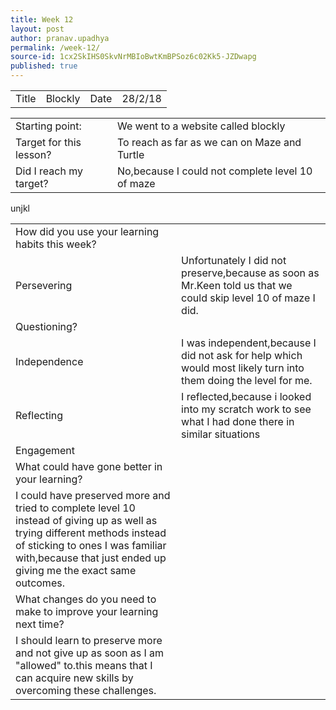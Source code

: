 ```yaml
---
title: Week 12
layout: post
author: pranav.upadhya
permalink: /week-12/
source-id: 1cx2SkIHS0SkvNrMBIoBwtKmBPSoz6c02Kk5-JZDwapg
published: true
---
```

<table>
  <tr>
    <td>Title</td>
    <td>Blockly </td>
    <td>Date</td>
    <td>28/2/18</td>
  </tr>
</table>


<table>
  <tr>
    <td>Starting point:</td>
    <td>We went to a website called blockly</td>
  </tr>
  <tr>
    <td>Target for this lesson?</td>
    <td>To reach as far as we can on Maze and Turtle</td>
  </tr>
  <tr>
    <td>Did I reach my target? </td>
    <td>No,because I could not complete level 10 of maze </td>
  </tr>
</table>


unjkl

<table>
  <tr>
    <td>How did you use your learning habits this week?</td>
    <td></td>
  </tr>
  <tr>
    <td>Persevering</td>
    <td>Unfortunately I did not preserve,because as soon as Mr.Keen told us that we could skip level 10 of maze I did. </td>
  </tr>
  <tr>
    <td>Questioning?</td>
    <td></td>
  </tr>
  <tr>
    <td>Independence</td>
    <td>I was independent,because I did not ask for help which would most likely turn into them doing the level for me.</td>
  </tr>
  <tr>
    <td>Reflecting</td>
    <td>I reflected,because i looked into my scratch work to see what I had done there in similar situations</td>
  </tr>
  <tr>
    <td>Engagement</td>
    <td></td>
  </tr>
  <tr>
    <td>What could have gone better in your learning?</td>
    <td></td>
  </tr>
  <tr>
    <td>I could have preserved more and tried to complete level 10 instead of giving up as well as trying different methods instead of sticking to ones I was familiar with,because that just ended up giving me the exact same outcomes.</td>
    <td></td>
  </tr>
  <tr>
    <td>What changes do you need to make to improve your learning next time?</td>
    <td></td>
  </tr>
  <tr>
    <td>I should learn to preserve more and not give up as soon as I am "allowed" to.this means that I can acquire new skills by overcoming these challenges.</td>
    <td></td>
  </tr>
</table>


